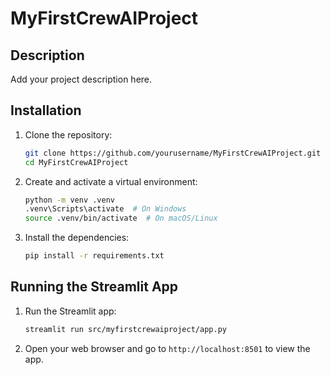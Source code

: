 # MyFirstCrewAIProject

## Description
Add your project description here.

## Installation
1. Clone the repository:
    ```sh
    git clone https://github.com/yourusername/MyFirstCrewAIProject.git
    cd MyFirstCrewAIProject
    ```

2. Create and activate a virtual environment:
    ```sh
    python -m venv .venv
    .venv\Scripts\activate  # On Windows
    source .venv/bin/activate  # On macOS/Linux
    ```

3. Install the dependencies:
    ```sh
    pip install -r requirements.txt
    ```

## Running the Streamlit App
1. Run the Streamlit app:
    ```sh
    streamlit run src/myfirstcrewaiproject/app.py
    ```

2. Open your web browser and go to `http://localhost:8501` to view the app.
